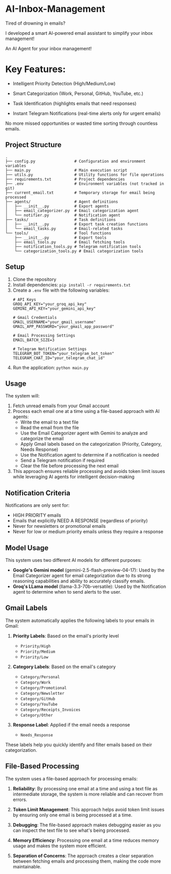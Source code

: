 # AI-Inbox-Management

Tired of drowning in emails?

I developed a smart AI-powered email assistant to simplify your inbox management! 

An AI Agent for your inbox management! 

# Key Features: 

- Intelligent Priority Detection (High/Medium/Low) 

- Smart Categorization (Work, Personal, GitHub, YouTube, etc.)

- Task Identification (highlights emails that need responses) 

- Instant Telegram Notifications (real-time alerts only for urgent emails)

No more missed opportunities or wasted time sorting through countless emails.

## Project Structure

```
.
├── config.py                 # Configuration and environment variables
├── main.py                   # Main execution script
├── utils.py                  # Utility functions for file operations
├── requirements.txt          # Project dependencies
├── .env                      # Environment variables (not tracked in git)
├── current_email.txt         # Temporary storage for email being processed
├── agents/                   # Agent definitions
│   ├── __init__.py           # Export agents
│   ├── email_categorizer.py  # Email categorization agent
│   └── notifier.py           # Notification agent
├── tasks/                    # Task definitions
│   ├── __init__.py           # Export task creation functions
│   └── email_tasks.py        # Email-related tasks
└── tools/                    # Tool functions
    ├── __init__.py           # Export tools
    ├── email_tools.py        # Email fetching tools
    ├── notification_tools.py # Telegram notification tools
    └── categorization_tools.py # Email categorization tools
```

## Setup

1. Clone the repository
2. Install dependencies: `pip install -r requirements.txt`
3. Create a `.env` file with the following variables:
   ```
   # API Keys
   GROQ_API_KEY="your_groq_api_key"
   GEMINI_API_KEY="your_gemini_api_key"

   # Gmail Credentials
   GMAIL_USERNAME="your_gmail_username"
   GMAIL_APP_PASSWORD="your_gmail_app_password"

   # Email Processing Settings
   EMAIL_BATCH_SIZE=3

   # Telegram Notification Settings
   TELEGRAM_BOT_TOKEN="your_telegram_bot_token"
   TELEGRAM_CHAT_ID="your_telegram_chat_id"
   ```
4. Run the application: `python main.py`

## Usage

The system will:
1. Fetch unread emails from your Gmail account
2. Process each email one at a time using a file-based approach with AI agents:
   - Write the email to a text file
   - Read the email from the file
   - Use the Email Categorizer agent with Gemini to analyze and categorize the email
   - Apply Gmail labels based on the categorization (Priority, Category, Needs Response)
   - Use the Notification agent to determine if a notification is needed
   - Send a Telegram notification if required
   - Clear the file before processing the next email
3. This approach ensures reliable processing and avoids token limit issues while leveraging AI agents for intelligent decision-making

## Notification Criteria

Notifications are only sent for:
- HIGH PRIORITY emails
- Emails that explicitly NEED A RESPONSE (regardless of priority)
- Never for newsletters or promotional emails
- Never for low or medium priority emails unless they require a response

## Model Usage

This system uses two different AI models for different purposes:

- **Google's Gemini model** (gemini-2.5-flash-preview-04-17): Used by the Email Categorizer agent for email categorization due to its strong reasoning capabilities and ability to accurately classify emails.
- **Groq's LLama model** (llama-3.3-70b-versatile): Used by the Notification agent to determine when to send alerts to the user.

## Gmail Labels

The system automatically applies the following labels to your emails in Gmail:

1. **Priority Labels**: Based on the email's priority level
   - `Priority/High`
   - `Priority/Medium`
   - `Priority/Low`

2. **Category Labels**: Based on the email's category
   - `Category/Personal`
   - `Category/Work`
   - `Category/Promotional`
   - `Category/Newsletter`
   - `Category/GitHub`
   - `Category/YouTube`
   - `Category/Receipts_Invoices`
   - `Category/Other`

3. **Response Label**: Applied if the email needs a response
   - `Needs_Response`

These labels help you quickly identify and filter emails based on their categorization.

## File-Based Processing

The system uses a file-based approach for processing emails:

1. **Reliability**: By processing one email at a time and using a text file as intermediate storage, the system is more reliable and can recover from errors.

2. **Token Limit Management**: This approach helps avoid token limit issues by ensuring only one email is being processed at a time.

3. **Debugging**: The file-based approach makes debugging easier as you can inspect the text file to see what's being processed.

4. **Memory Efficiency**: Processing one email at a time reduces memory usage and makes the system more efficient.

5. **Separation of Concerns**: The approach creates a clear separation between fetching emails and processing them, making the code more maintainable.
